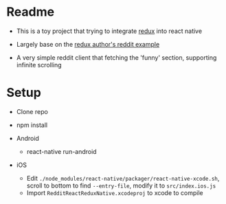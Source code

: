 # Readme

- This is a toy project that trying to integrate [redux](https://github.com/rackt/redux) into react native

- Largely base on the [redux author's reddit example](http://rackt.org/redux/docs/advanced/ExampleRedditAPI.html)

- A very simple reddit client that fetching the 'funny' section, supporting infinite scrolling

# Setup

- Clone repo

- npm install

- Android
	- react-native run-android
- iOS
	- Edit `./node_modules/react-native/packager/react-native-xcode.sh`, scroll to bottom to find ```--entry-file```, modify it to `src/index.ios.js`
	- Import `RedditReactReduxNative.xcodeproj` to xcode to compile

